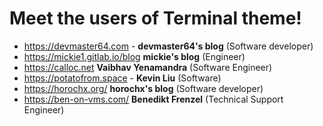 # Meet the users of Terminal theme!
- https://devmaster64.com - **devmaster64's blog** (Software developer)
- https://mickie1.gitlab.io/blog **mickie's blog** (Engineer)
- https://calloc.net **Vaibhav Yenamandra** (Software Engineer)
- https://potatofrom.space - **Kevin Liu** (Software)
- https://horochx.org/ **horochx's blog** (Software developer)
- https://ben-on-vms.com/ **Benedikt Frenzel** (Technical Support Engineer)

<!--
TEMPLATE:

- https://radoslawkoziel.pl — **Radek Kozieł** (Software designer and developer)

-->
